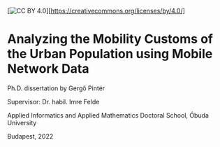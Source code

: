[![CC BY 4.0](https://img.shields.io/badge/license-CC%20BY%204.0-lightgrey)][https://creativecommons.org/licenses/by/4.0/]

# Analyzing the Mobility Customs of the Urban Population using Mobile Network Data

Ph.D. dissertation by Gergő Pintér

Supervisor: Dr. habil. Imre Felde

Applied Informatics and Applied Mathematics Doctoral School, Óbuda University

Budapest, 2022
